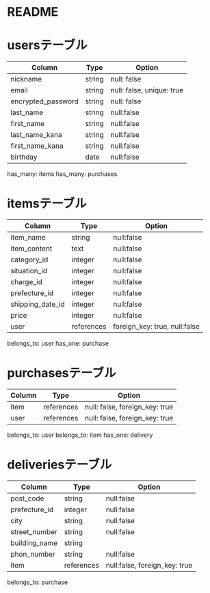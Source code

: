 # README
# usersテーブル
| Column               | Type   | Option                    |
|----------------------|--------|---------------------------|
| nickname             | string | null: false               |
| email                | string | null: false, unique: true |
| encrypted_password   | string | null: false               |
| last_name            | string | null:false  |
| first_name           | string | null:false  |
| last_name_kana       | string | null:false  |
| first_name_kana      | string | null:false  |
| birthday             | date   | null:false  |

has_many: items
has_many: purchases

# itemsテーブル
| Column            | Type       | Option                  |
|-------------------|------------|--------------------------|
| item_name         | string     | null:false               |
| item_content      | text       | null:false               |
| category_id       | integer    | null:false               |
| situation_id      | integer    | null:false               |
| charge_id         | integer    | null:false               |
| prefecture_id     | integer    | null:false               |
| shipping_date_id  | integer    | null:false               |
| price             | integer    | null:false                   |
| user              | references | foreign_key: true, null:false|

belongs_to: user
has_one: purchase

# purchasesテーブル
| Column             | Type       | Option           |
|--------------------|------------|------------------|
| item               | references | null: false, foreign_key: true|
| user               | references | null: false, foreign_key: true|

belongs_to: user
belongs_to: item
has_one: delivery

# deliveriesテーブル

| Column             | Type           | Option                       |
|--------------------|----------------|------------------------------|
| post_code          | string         | null:false                   |
| prefecture_id      | integer        | null:false                   |
| city               | string         | null:false                   |
| street_number      | string         | null:false                   |
| building_name      | string         |                              |
| phon_number        | string         | null:false                   |
| item               | references     | null:false, foreign_key: true|

belongs_to: purchase
